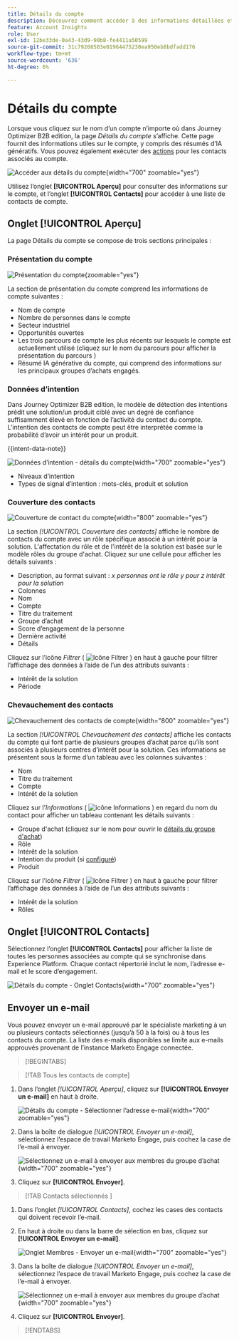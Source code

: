 ```yaml
---
title: Détails du compte
description: Découvrez comment accéder à des informations détaillées et à des résumés d’IA génératifs pour les comptes dans Journey Optimizer B2B edition.
feature: Account Insights
role: User
exl-id: 12be33de-0a43-43d9-90b8-fe4411a50599
source-git-commit: 31c79208503e01964475230ea950eb8bdfadd176
workflow-type: tm+mt
source-wordcount: '636'
ht-degree: 6%

---
```


# Détails du compte

Lorsque vous cliquez sur le nom d’un compte n’importe où dans Journey Optimizer B2B edition, la page _Détails du compte_ s’affiche. Cette page fournit des informations utiles sur le compte, y compris des résumés d’IA génératifs. Vous pouvez également exécuter des [actions](#account-actions) pour les contacts associés au compte.

![Accéder aux détails du compte](./assets/account-details.png){width="700" zoomable="yes"}

Utilisez l’onglet **[!UICONTROL Aperçu]** pour consulter des informations sur le compte, et l’onglet **[!UICONTROL Contacts]** pour accéder à une liste de contacts de compte.

## Onglet [!UICONTROL Aperçu]

La page Détails du compte se compose de trois sections principales :

### Présentation du compte

![Présentation du compte](./assets/details-page-account-overview.png){zoomable="yes"}

La section de présentation du compte comprend les informations de compte suivantes :

* Nom de compte
* Nombre de personnes dans le compte
* Secteur industriel
* Opportunités ouvertes
* Les trois parcours de compte les plus récents sur lesquels le compte est actuellement utilisé (cliquez sur le nom du parcours pour afficher la présentation du parcours [](../journeys/journey-overview.md))
* Résumé IA générative du compte, qui comprend des informations sur les principaux groupes d’achats engagés.

### Données d’intention

Dans Journey Optimizer B2B edition, le modèle de détection des intentions prédit une solution/un produit ciblé avec un degré de confiance suffisamment élevé en fonction de l’activité du contact du compte. L’intention des contacts de compte peut être interprétée comme la probabilité d’avoir un intérêt pour un produit.

{{intent-data-note}}

![Données d’intention - détails du compte](./assets/intent-data-panel.png){width="700" zoomable="yes"}

* Niveaux d’intention
* Types de signal d’intention : mots-clés, produit et solution


### Couverture des contacts

![Couverture de contact du compte](./assets/details-page-contact-coverage.png){width="800" zoomable="yes"}

La section _[!UICONTROL Couverture des contacts]_ affiche le nombre de contacts du compte avec un rôle spécifique associé à un intérêt pour la solution. L&#39;affectation du rôle et de l&#39;intérêt de la solution est basée sur le modèle rôles du groupe d&#39;achat. Cliquez sur une cellule pour afficher les détails suivants :

* Description, au format suivant : _x personnes ont le rôle y pour z intérêt pour la solution_
* Colonnes
* Nom
* Compte
* Titre du traitement
* Groupe d’achat
* Score d’engagement de la personne
* Dernière activité
* Détails

Cliquez sur l’icône _Filtrer_ ( ![Icône Filtrer](../assets/do-not-localize/icon-filter.svg) ) en haut à gauche pour filtrer l’affichage des données à l’aide de l’un des attributs suivants :

* Intérêt de la solution
* Période

### Chevauchement des contacts

![Chevauchement des contacts de compte](./assets/details-page-contact-overlap.png){width="800" zoomable="yes"}

La section _[!UICONTROL Chevauchement des contacts]_ affiche les contacts du compte qui font partie de plusieurs groupes d’achat parce qu’ils sont associés à plusieurs centres d’intérêt pour la solution. Ces informations se présentent sous la forme d’un tableau avec les colonnes suivantes :

* Nom
* Titre du traitement
* Compte
* Intérêt de la solution

Cliquez sur l’_Informations_ ( ![icône Informations](../assets/do-not-localize/icon-info.svg) ) en regard du nom du contact pour afficher un tableau contenant les détails suivants :

* Groupe d&#39;achat (cliquez sur le nom pour ouvrir le [détails du groupe d&#39;achat](../buying-groups/buying-group-details.md))
* Rôle
* Intérêt de la solution
* Intention du produit (si [configuré](../admin/intent-data.md))
* Produit

Cliquez sur l’icône _Filtrer_ ( ![Icône Filtrer](../assets/do-not-localize/icon-filter.svg) ) en haut à gauche pour filtrer l’affichage des données à l’aide de l’un des attributs suivants :

* Intérêt de la solution
* Rôles

## Onglet [!UICONTROL Contacts]

Sélectionnez l’onglet **[!UICONTROL Contacts]** pour afficher la liste de toutes les personnes associées au compte qui se synchronise dans Experience Platform. Chaque contact répertorié inclut le nom, l’adresse e-mail et le score d’engagement.

![Détails du compte - Onglet Contacts](./assets/account-details-contacts-tab.png){width="700" zoomable="yes"}

## Envoyer un e-mail

Vous pouvez envoyer un e-mail approuvé par le spécialiste marketing à un ou plusieurs contacts sélectionnés (jusqu’à 50 à la fois) ou à tous les contacts du compte. La liste des e-mails disponibles se limite aux e-mails approuvés provenant de l’instance Marketo Engage connectée.

>[!BEGINTABS]

>[!TAB Tous les contacts de compte]

1. Dans l’onglet _[!UICONTROL Aperçu]_, cliquez sur **[!UICONTROL Envoyer un e-mail]** en haut à droite.

   ![Détails du compte - Sélectionner l’adresse e-mail](../accounts/assets/account-details-send-email.png){width="700" zoomable="yes"}

1. Dans la boîte de dialogue _[!UICONTROL Envoyer un e-mail]_, sélectionnez l’espace de travail Marketo Engage, puis cochez la case de l’e-mail à envoyer.

   ![Sélectionnez un e-mail à envoyer aux membres du groupe d’achat](../accounts/assets/account-details-send-email-dialog.png){width="700" zoomable="yes"}

1. Cliquez sur **[!UICONTROL Envoyer]**.

>[!TAB Contacts sélectionnés ]

1. Dans l’onglet _[!UICONTROL Contacts]_, cochez les cases des contacts qui doivent recevoir l’e-mail.

1. En haut à droite ou dans la barre de sélection en bas, cliquez sur **[!UICONTROL Envoyer un e-mail]**.

   ![Onglet Membres - Envoyer un e-mail](../accounts/assets/account-details-send-email-selections.png){width="700" zoomable="yes"}

1. Dans la boîte de dialogue _[!UICONTROL Envoyer un e-mail]_, sélectionnez l’espace de travail Marketo Engage, puis cochez la case de l’e-mail à envoyer.

   ![Sélectionnez un e-mail à envoyer aux membres du groupe d’achat](../accounts/assets/account-details-send-email-dialog.png){width="700" zoomable="yes"}

1. Cliquez sur **[!UICONTROL Envoyer]**.

>[!ENDTABS]
